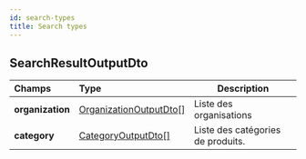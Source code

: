 ```yaml
---
id: search-types
title: Search types
---
```


## SearchResultOutputDto

| Champs           | Type                                                                | Description                       |
| :--------------- | :------------------------------------------------------------------ | --------------------------------- |
| **organization** | [OrganizationOutputDto[]](organization-types#organizationoutputdto) | Liste des organisations           |
| **category**     | [CategoryOutputDto[]](category-types#categoryoutputdto)             | Liste des catégories de produits. |
